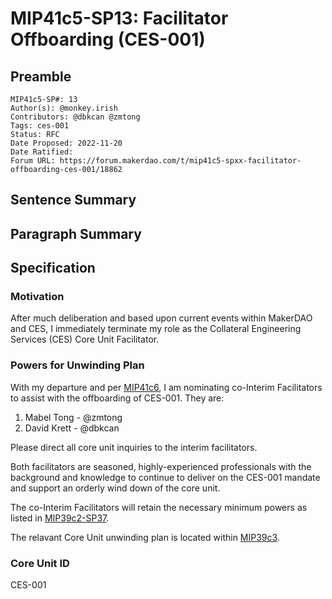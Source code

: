 # MIP41c5-SP13: Facilitator Offboarding (CES-001)

## Preamble

```
MIP41c5-SP#: 13
Author(s): @monkey.irish
Contributors: @dbkcan @zmtong
Tags: ces-001
Status: RFC
Date Proposed: 2022-11-20
Date Ratified:
Forum URL: https://forum.makerdao.com/t/mip41c5-spxx-facilitator-offboarding-ces-001/18862
```

## Sentence Summary

## Paragraph Summary

## Specification

### Motivation

After much deliberation and based upon current events within MakerDAO and CES, I immediately terminate my role as the Collateral Engineering Services (CES) Core Unit Facilitator.

### Powers for Unwinding Plan

With my departure and per [MIP41c6](https://mips.makerdao.com/mips/details/MIP41#MIP41c6), I am nominating co-Interim Facilitators to assist with the offboarding of CES-001. They are:

1. Mabel Tong - @zmtong
2. David Krett - @dbkcan

Please direct all core unit inquiries to the interim facilitators.

Both facilitators are seasoned, highly-experienced professionals with the background and knowledge to continue to deliver on the CES-001 mandate and support an orderly wind down of the core unit.

The co-Interim Facilitators will retain the necessary minimum powers as listed in [MIP39c2-SP37](https://forum.makerdao.com/t/mip39c2-sp37-modifying-collateral-engineering-services-core-unit-mandate-ces-001/17751).

The relavant Core Unit unwinding plan is located within [MIP39c3](https://forum.makerdao.com/t/mip39c3-spxx-core-unit-offboarding-ces-001/18863).

### Core Unit ID

CES-001

